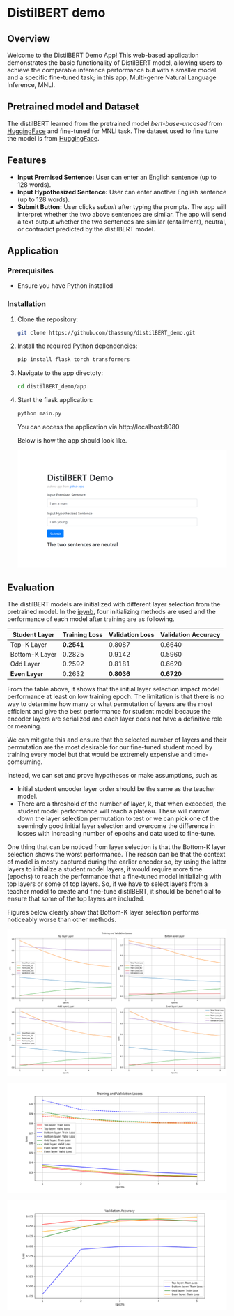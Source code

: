 # DistilBERT demo

## Overview

   Welcome to the DistilBERT Demo App! This web-based application demonstrates the basic functionality of DistilBERT model, allowing users to achieve the comparable inference performance but with a smaller model and a specific fine-tuned task; in this app, Multi-genre Natural Language Inference, MNLI.

## Pretrained model and Dataset

   The distilBERT learned from the pretrained model *bert-base-uncased* from [HuggingFace](https://huggingface.co/google-bert/bert-base-uncased) and fine-tuned for MNLI task. The dataset used to fine tune the model is from [HuggingFace](https://huggingface.co/datasets/nyu-mll/glue/viewer/mnli). 

## Features

   - **Input Premised Sentence:** User can enter an English sentence (up to 128 words).
   - **Input Hypothesized Sentence:** User can enter another English sentence (up to 128 words).
   - **Submit Button:** User clicks *submit* after typing the prompts. The app will interpret whether the two above sentences are similar. The app will send a text output whether the two sentences are similar (entailment), neutral, or contradict predicted by the distilBERT model.

## Application

### Prerequisites

- Ensure you have Python installed

### Installation

1. Clone the repository:

   ```bash
   git clone https://github.com/thassung/distilBERT_demo.git
   ```

2. Install the required Python dependencies:

   ```bash
   pip install flask torch transformers
   ```

3. Navigate to the app directoty:
   ```bash
   cd distilBERT_demo/app
   ```

4. Start the flask application:
   ```bash
   python main.py
   ```

   You can access the application via http://localhost:8080

   Below is how the app should look like.

   ![An example of app interface](./model/demo_sample.png)

## Evaluation

The distilBERT models are initialized with different layer selection from the pretrained model. In the [ipynb](https://github.com/thassung/distilBert_demo/blob/main/distilBERT.ipynb), four initializing methods are used and the performance of each model after training are as following.

| Student Layer | Training Loss | Validation Loss | Validation Accuracy |
|---------------|---------------|-----------------|---------------------|
| Top-K Layer   | **0.2541**        | 0.8087          | 0.6640              |
| Bottom-K Layer| 0.2825        | 0.9142          | 0.5960              |
| Odd Layer     | 0.2592        | 0.8181          | 0.6620              |
| **Even Layer**    | 0.2632        | **0.8036**          | **0.6720**              |

From the table above, it shows that the initial layer selection impact model performance at least on low training epoch. The limitation is that there is no way to determine how many or what permutation of layers are the most efficient and give the best performance for student model because the encoder layers are serialized and each layer does not have a definitive role or meaning.

We can mitigate this and ensure that the selected number of layers and their permutation are the most desirable for our fine-tuned student moedl by training every model but that would be extremely expensive and time-comsuming.

Instead, we can set and prove hypotheses or make assumptions, such as
- Initial student encoder layer order should be the same as the teacher model.
- There are a threshold of the number of layer, k, that when exceeded, the student model performance will reach a plateau.
These will narrow down the layer selection permutation to test or we can pick one of the seemingly good initial layer selection and overcome the difference in losses with increasing number of epochs and data used to fine-tune.

One thing that can be noticed from layer selection is that the Bottom-K layer selection shows the worst performance. The reason can be that the context of model is mosty captured during the earlier encoder so, by using the latter layers to initialize a student model layers, it would require more time (epochs) to reach the performance that a fine-tuned model initializing with top layers or some of top layers. So, if we have to select layers from a teacher model to create and fine-tune distilBERT, it should be beneficial to ensure that some of the top layers are included.

Figures below clearly show that Bottom-K layer selection performs noticeably worse than other methods.

![Training and Validation Losses](./model/losses.png)

![Training and Validation Losses](./model/compared_losses.png)

![Validation Accuracy](./model/compared_accs.png)

